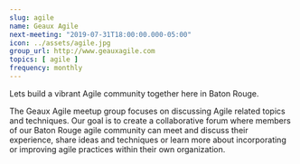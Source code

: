 ```yaml
---
slug: agile
name: Geaux Agile
next-meeting: "2019-07-31T18:00:00.000-05:00"
icon: ../assets/agile.jpg
group_url: http://www.geauxagile.com
topics: [ agile ]
frequency: monthly
---
```


Lets build a vibrant Agile community together here in Baton Rouge.

The Geaux Agile meetup group focuses on discussing Agile related topics and techniques. Our goal is to create a collaborative forum where members of our Baton Rouge agile community can meet and discuss their experience, share ideas and techniques or learn more about incorporating or improving agile practices within their own organization.